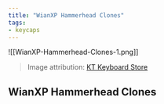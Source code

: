 ```yaml
---
title: "WianXP Hammerhead Clones"
tags:
- keycaps 
---
```


![[WianXP-Hammerhead-Clones-1.png]]

> Image attribution: [KT Keyboard Store](https://www.aliexpress.us/item/3256802855831961.html?gatewayAdapt=glo2usa4itemAdapt)

## WianXP Hammerhead Clones
